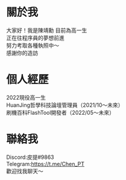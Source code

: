 # 關於我

大家好！我是陳靖勳 
目前為高一生  
正在往程序員的夢想前進  
努力考取各種執照中～  
感謝你的造訪  

# 個人經歷
2022現役高一生  
HuanJing哲學科技論壇管理員（2021/10～未來）   
刷機百科FlashTool開發者（2022/05～未來）    


# 聯絡我
Discord:皮提#9863  
Telegram:https://t.me/Chen_PT  
歡迎找我聊天～
